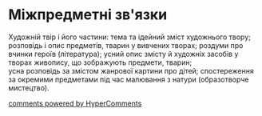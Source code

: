<div id="hypercomments_widget" class="js-hypercomments-widget invisible"></div>

# Міжпредметні зв'язки

Художній твір і його частини: тема та ідейний зміст художнього твору; розповідь і опис предметів,  тварин у вивчених творах; роздуми про вчинки героїв (література); усний опис змісту й художніх засобів у творах живопису, що зображують предмети, тварин;<br>
усна розповідь за змістом жанрової картини про дітей; спостереження за окремими предметами під час  малювання з натури (образотворче мистецтво).


<div class="js-hypercomments-container">
<a href="http://hypercomments.com" class="hc-link" title="comments widget">comments powered by HyperComments</a>
</div>
